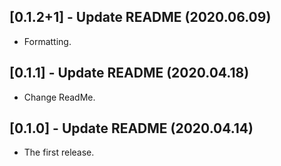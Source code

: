 ## [0.1.2+1] - Update README (2020.06.09)

* Formatting.

## [0.1.1] - Update README (2020.04.18)

* Change ReadMe.

## [0.1.0] - Update README (2020.04.14)

* The first release.
